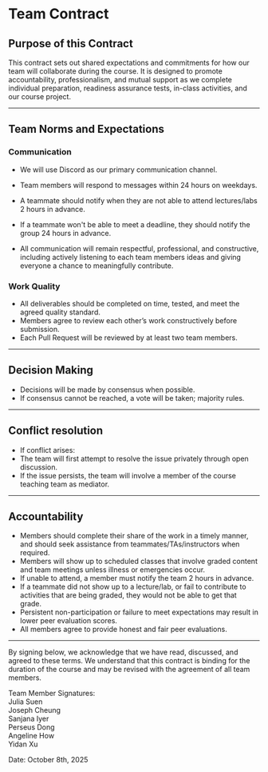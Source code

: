 # Team Contract

## Purpose of this Contract

This contract sets out shared expectations and commitments for how our team will collaborate during the course. It is designed to promote accountability, professionalism, and mutual support as we complete individual preparation, readiness assurance tests, in-class activities, and our course project.

---
## Team Norms and Expectations

### Communication

* We will use Discord as our primary communication channel.
* Team members will respond to messages within 24 hours on weekdays.

* A teammate should notify when they are not able to attend lectures/labs 2 hours in advance.
* If a teammate won't be able to meet a deadline, they should notify the group 24 hours in advance.

* All communication will remain respectful, professional, and constructive, including actively listening to each team members ideas and giving everyone a chance to meaningfully contribute.

### Work Quality
* All deliverables should be completed on time, tested, and meet the agreed quality standard.
* Members agree to review each other’s work constructively before submission.
* Each Pull Request will be reviewed by at least two team members.

---

## Decision Making
* Decisions will be made by consensus when possible.
* If consensus cannot be reached, a vote will be taken; majority rules.

---
## Conflict resolution
* If conflict arises:
* The team will first attempt to resolve the issue privately through open discussion.
* If the issue persists, the team will involve a member of the course teaching team as mediator.

---

## Accountability

* Members should complete their share of the work in a timely manner, and should seek assistance from teammates/TAs/instructors when required.
* Members will show up to scheduled classes that involve graded content and team meetings unless illness or emergencies occur. 
* If unable to attend, a member must notify the team 2 hours in advance.
* If a teammate did not show up to a lecture/lab, or fail to contribute to activities that are being graded, they would not be able to get that grade.
* Persistent non-participation or failure to meet expectations may result in lower peer evaluation scores.
* All members agree to provide honest and fair peer evaluations.
---

By signing below, we acknowledge that we have read, discussed, and agreed to these terms. We understand that this contract is binding for the duration of the course and may be revised with the agreement of all team members.

Team Member Signatures: <br>
Julia Suen <br>
Joseph Cheung <br>
Sanjana Iyer <br>
Perseus Dong <br>
Angeline How <br>
Yidan Xu <br>

Date: October 8th, 2025


